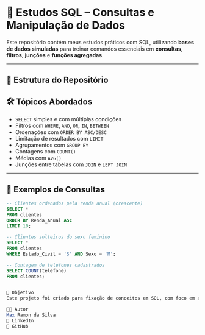 # 🧠 Estudos SQL – Consultas e Manipulação de Dados

Este repositório contém meus estudos práticos com SQL, utilizando **bases de dados simuladas** para treinar comandos essenciais em **consultas**, **filtros**, **junções** e **funções agregadas**.

---

## 📂 Estrutura do Repositório

## 🛠️ Tópicos Abordados

- `SELECT` simples e com múltiplas condições
- Filtros com `WHERE`, `AND`, `OR`, `IN`, `BETWEEN`
- Ordenações com `ORDER BY ASC/DESC`
- Limitação de resultados com `LIMIT`
- Agrupamentos com `GROUP BY`
- Contagens com `COUNT()`
- Médias com `AVG()`
- Junções entre tabelas com `JOIN` e `LEFT JOIN`

---

## 📘 Exemplos de Consultas

```sql
-- Clientes ordenados pela renda anual (crescente)
SELECT * 
FROM clientes 
ORDER BY Renda_Anual ASC 
LIMIT 10;

-- Clientes solteiros do sexo feminino
SELECT * 
FROM clientes 
WHERE Estado_Civil = 'S' AND Sexo = 'M';

-- Contagem de telefones cadastrados
SELECT COUNT(telefone) 
FROM clientes;


🎯 Objetivo
Este projeto foi criado para fixação de conceitos em SQL, com foco em análise de dados relacionais. As consultas foram elaboradas com bases simuladas, organizadas por temas (clientes, lojas, produtos, pedidos, etc.).

👨‍💻 Autor
Max Ramon da Silva
🔗 LinkedIn
🔗 GitHub
